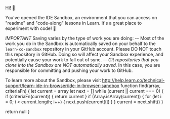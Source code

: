 
Hi! 👋

You've opened the IDE Sandbox, an environment that you can access on "readme" and "code-along" lessons in Learn. It's a great place to experiment with code! 🎉

*IMPORTANT*
Saving varies by the type of work you are doing:
-- Most of the work you do in the Sandbox is automatically saved on your behalf to the `learn-co-sandbox` repository in your GitHub account. Please DO NOT touch this repository in GitHub. Doing so will affect your Sandbox experience, and potentially cause your work to fall out of sync.
-- *Git repositories that you clone into the Sandbox are NOT automatically saved.* In this case, you are responsible for committing and pushing your work to GitHub. 

To learn more about the Sandbox, please visit http://help.learn.co/technical-support/learn-ide-in-browser/ide-in-browser-sandbox
function find(array, criteriaFn) {
let current = array
let next = []
while (current || current === 0) {
if (criteriaFn(current)) {
      return current
    }
       if (Array.isArray(current)) {
      for (let i = 0; i < current.length; i++) {
        next.push(current[i])
      }
    }
     current = next.shift()
  }
 
 return null
}
 